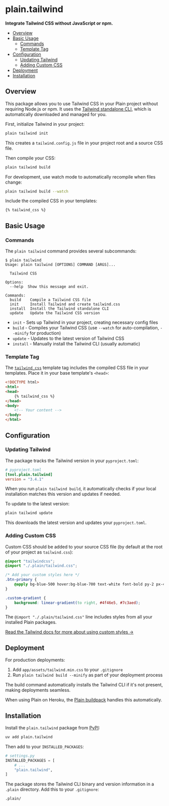 # plain.tailwind

**Integrate Tailwind CSS without JavaScript or npm.**

- [Overview](#overview)
- [Basic Usage](#basic-usage)
    - [Commands](#commands)
    - [Template Tag](#template-tag)
- [Configuration](#configuration)
    - [Updating Tailwind](#updating-tailwind)
    - [Adding Custom CSS](#adding-custom-css)
- [Deployment](#deployment)
- [Installation](#installation)

## Overview

This package allows you to use Tailwind CSS in your Plain project without requiring Node.js or npm. It uses the [Tailwind standalone CLI](https://tailwindcss.com/blog/standalone-cli), which is automatically downloaded and managed for you.

First, initialize Tailwind in your project:

```sh
plain tailwind init
```

This creates a `tailwind.config.js` file in your project root and a source CSS file.

Then compile your CSS:

```sh
plain tailwind build
```

For development, use watch mode to automatically recompile when files change:

```sh
plain tailwind build --watch
```

Include the compiled CSS in your templates:

```html
{% tailwind_css %}
```

## Basic Usage

### Commands

The `plain tailwind` command provides several subcommands:

```console
$ plain tailwind
Usage: plain tailwind [OPTIONS] COMMAND [ARGS]...

  Tailwind CSS

Options:
  --help  Show this message and exit.

Commands:
  build    Compile a Tailwind CSS file
  init     Install Tailwind and create tailwind.css
  install  Install the Tailwind standalone CLI
  update   Update the Tailwind CSS version
```

- `init` - Sets up Tailwind in your project, creating necessary config files
- `build` - Compiles your Tailwind CSS (use `--watch` for auto-compilation, `--minify` for production)
- `update` - Updates to the latest version of Tailwind CSS
- `install` - Manually install the Tailwind CLI (usually automatic)

### Template Tag

The [`tailwind_css`](./templates.py#TailwindCSSExtension) template tag includes the compiled CSS file in your templates. Place it in your base template's `<head>`:

```html
<!DOCTYPE html>
<html>
<head>
    {% tailwind_css %}
</head>
<body>
    <!-- Your content -->
</body>
</html>
```

## Configuration

### Updating Tailwind

The package tracks the Tailwind version in your `pyproject.toml`:

```toml
# pyproject.toml
[tool.plain.tailwind]
version = "3.4.1"
```

When you run `plain tailwind build`, it automatically checks if your local installation matches this version and updates if needed.

To update to the latest version:

```sh
plain tailwind update
```

This downloads the latest version and updates your `pyproject.toml`.

### Adding Custom CSS

Custom CSS should be added to your source CSS file (by default at the root of your project as `tailwind.css`):

```css
@import "tailwindcss";
@import "./.plain/tailwind.css";

/* Add your custom styles here */
.btn-primary {
    @apply bg-blue-500 hover:bg-blue-700 text-white font-bold py-2 px-4 rounded;
}

.custom-gradient {
    background: linear-gradient(to right, #4f46e5, #7c3aed);
}
```

The `@import "./.plain/tailwind.css"` line includes styles from all your installed Plain packages.

[Read the Tailwind docs for more about using custom styles →](https://tailwindcss.com/docs/adding-custom-styles)

## Deployment

For production deployments:

1. Add `app/assets/tailwind.min.css` to your `.gitignore`
2. Run `plain tailwind build --minify` as part of your deployment process

The build command automatically installs the Tailwind CLI if it's not present, making deployments seamless.

When using Plain on Heroku, the [Plain buildpack](https://github.com/plainpackages/heroku-buildpack-plain/blob/master/bin/files/post_compile) handles this automatically.

## Installation

Install the `plain.tailwind` package from [PyPI](https://pypi.org/project/plain.tailwind/):

```bash
uv add plain.tailwind
```

Then add to your `INSTALLED_PACKAGES`:

```python
# settings.py
INSTALLED_PACKAGES = [
    # ...
    "plain.tailwind",
]
```

The package stores the Tailwind CLI binary and version information in a `.plain` directory. Add this to your `.gitignore`:

```
.plain/
```
